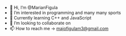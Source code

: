 - 👋 Hi, I’m @MarianFigula
- 👀 I’m interested in programming and many many sports
- 🌱 Currently learning C++ and JavaScript
- 💞️ I’m looking to collaborate on
- 📫 How to reach me -> majofigulam3@gmail.com

<!---
MarianFigula/MarianFigula is a ✨ special ✨ repository because its `README.md` (this file) appears on your GitHub profile.
You can click the Preview link to take a look at your changes.
--->
